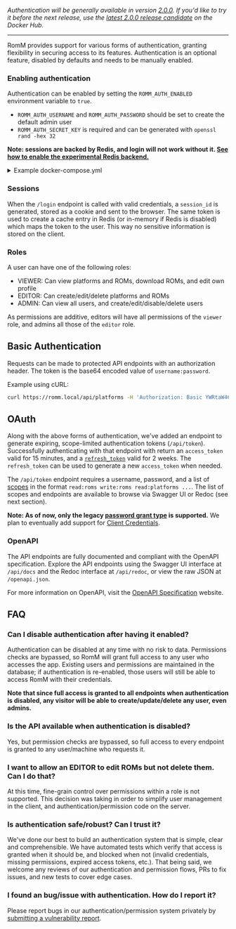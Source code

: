 _Authentication will be generally available in version [2.0.0](https://github.com/zurdi15/romm/releases). If you'd like to try it before the next release, use the [latest 2.0.0 release candidate](https://hub.docker.com/r/zurdi15/romm/tags) on the Docker Hub._

***

RomM provides support for various forms of authentication, granting flexibility in securing access to its features. Authentication is an optional feature, disabled by defaults and needs to be manually enabled.

### Enabling authentication

Authentication can be enabled by setting the `ROMM_AUTH_ENABLED` environment variable to `true`.

- `ROMM_AUTH_USERNAME` and `ROMM_AUTH_PASSWORD` should be set to create the default admin user
- `ROMM_AUTH_SECRET_KEY` is required and can be generated with `openssl rand -hex 32`

**Note: sessions are backed by Redis, and login will not work without it. [See how to enable the experimental Redis backend.](https://github.com/zurdi15/romm/wiki/Experimental-Redis-Cache)**

<details>
  <summary>Example docker-compose.yml</summary>
  
  ```yaml
  version: "3"
  volumes:
    mysql_data:
  services:
    romm:
      image: zurdi15/romm:latest
      container_name: romm
      environment:
        - ROMM_DB_DRIVER=sqlite
        - ROMM_AUTH_ENABLED=true
        - ROMM_AUTH_SECRET_KEY=<secret key> # Generate a key with `openssl rand -hex 32`
        - ROMM_AUTH_USERNAME=admin
        - ROMM_AUTH_PASSWORD=<admin password> # default: admin
        - ENABLE_EXPERIMENTAL_REDIS=true
        - REDIS_HOST=redis
        - REDIS_PORT=6379
        - CLIENT_ID=<IGDB client id>
        - CLIENT_SECRET=<IGDB client secret>
      volumes:
        - "/path/to/library:/romm/library"
      ports:
        - 80:80
      depends_on:
        - romm_db
      restart: "unless-stopped"

    redis:
      image: redis:alpine
      container_name: redis
      restart: unless-stopped
      ports:
        - 6379:6379
  ```
</details>

### Sessions

When the `/login` endpoint is called with valid credentials, a `session_id` is generated, stored as a cookie and sent to the browser. The same token is used to create a cache entry in Redis (or in-memory if Redis is disabled) which maps the token to the user. This way no sensitive information is stored on the client.

### Roles

A user can have one of the following roles:

- VIEWER: Can view platforms and ROMs, download ROMs, and edit own profile
- EDITOR: Can create/edit/delete platforms and ROMs
- ADMIN: Can view all users, and create/edit/disable/delete users

As permissions are additive, editors will have all permissions of the `viewer` role, and admins all those of the `editor` role.

## Basic Authentication

Requests can be made to protected API endpoints with an authorization header. The token is the base64 encoded value of `username:password`.

Example using cURL:

```bash
curl https://romm.local/api/platforms -H 'Authorization: Basic YWRtaW46aHVudGVyMg=='
```

## OAuth

Along with the above forms of authentication, we've added an endpoint to generate expiring, scope-limited authentication tokens (`/api/token`). Successfully authenticating with that endpoint with return an `access_token` valid for 15 minutes, and a [`refresh_token`](https://oauth.net/2/grant-types/refresh-token/) valid for 2 weeks. The `refresh_token` can be used to generate a new `access_token` when needed.

The `/api/token` endpoint requires a username, password, and a list of [scopes](https://oauth.net/2/scope/) in the format `read:roms write:roms read:platforms ...`. The list of scopes and endpoints are available to browse via Swagger UI or Redoc (see next section).

**Note: As of now, only the legacy [password grant type](https://oauth.net/2/grant-types/password/) is supported.** We plan to eventually add support for [Client Credentials](https://oauth.net/2/grant-types/client-credentials/).

### OpenAPI

The API endpoints are fully documented and compliant with the OpenAPI specification. Explore the API endpoints using the Swagger UI interface at `/api/docs` and the Redoc interface at `/api/redoc`, or view the raw JSON at `/openapi.json`.

For more information on OpenAPI, visit the [OpenAPI Specification](https://www.openapis.org/) website.

## FAQ

### Can I disable authentication after having it enabled?

Authentication can be disabled at any time with no risk to data. Permissions checks are bypassed, so RomM will grant full access to any user who accesses the app. Existing users and permissions are maintained in the database; if authentication is re-enabled, those users will still be able to access RomM with their credentials.

**Note that since full access is granted to all endpoints when authentication is disabled, any visitor will be able to create/update/delete any user, even admins.**

### Is the API available when authentication is disabled?

Yes, but permission checks are bypassed, so full access to every endpoint is granted to any user/machine who requests it.

### I want to allow an EDITOR to edit ROMs but not delete them. Can I do that?

At this time, fine-grain control over permissions within a role is not supported. This decision was taking in order to simplify user management in the client, and authentication/permission code on the server.

### Is authentication safe/robust? Can I trust it?

We've done our best to build an authentication system that is simple, clear and comprehensible. We have automated tests which verify that access is granted when it should be, and blocked when not (invalid credentials, missing permissions, expired access tokens, etc.). That being said, we welcome any reviews of our authentication and permission flows, PRs to fix issues, and new tests to cover edge cases.

### I found an bug/issue with authentication. How do I report it?

Please report bugs in our authentication/permission system privately by [submitting a vulnerability report](https://github.com/zurdi15/romm/security/advisories/new).